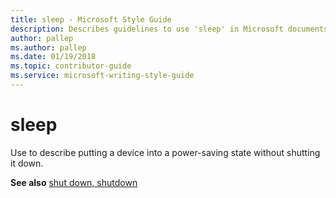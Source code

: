 ```yaml
---
title: sleep - Microsoft Style Guide
description: Describes guidelines to use 'sleep' in Microsoft documents, and provides a link to common computer terms.
author: pallep
ms.author: pallep
ms.date: 01/19/2018
ms.topic: contributor-guide
ms.service: microsoft-writing-style-guide
---
```


# sleep

Use to describe putting a device into a power-saving state without shutting it down.

**See also** [shut down, shutdown](~/a-z-word-list-term-collections/s/shut-down-shutdown.md)
